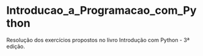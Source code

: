 # Introducao_a_Programacao_com_Python
 Resolução dos exercícios propostos no livro Introdução com Python - 3ª edição.

